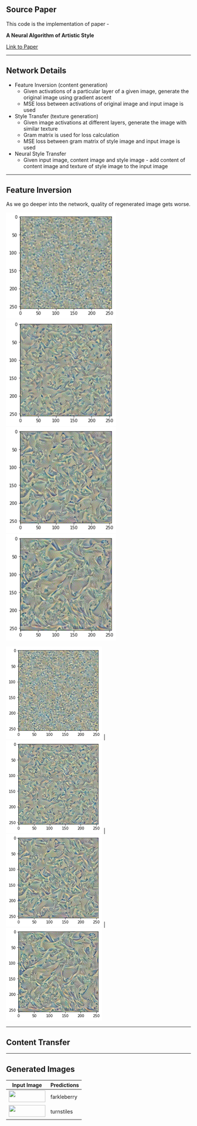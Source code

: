 ## Source Paper

This code is the implementation of paper - 

**A Neural Algorithm of Artistic Style** 

[Link to Paper](https://arxiv.org/pdf/1508.06576.pdf)


--------
## Network Details

* Feature Inversion (content generation)
  * Given activations of a particular layer of a given image, generate the original image using gradient ascent
  * MSE loss between activations of original image and input image is used
* Style Transfer (texture generation)
  * Given image activations at different layers, generate the image with similar texture
  * Gram matrix is used for loss calculation
  * MSE loss between gram matrix of style image and input image is used
* Neural Style Transfer
  * Given input image, content image and style image - add content of content image and texture of style image to the input image

---------

## Feature Inversion

As we go deeper into the network, quality of regenerated image gets worse. 

<p float="left">
  <img src="Images/results/content-1.png" width="300" />
  <img src="Images/results/content-3.png" width="300" /> 
  <img src="Images/results/content-5.png" width="300" />
  <img src="Images/results/content-7.png" width="300" />
</p>

<img src="Images/results/content-1.png"/> | <img src="Images/results/content-3.png"/> | <img src="Images/results/content-5.png"/> | <img src="Images/results/content-7.png"/>

---------
## Content Transfer


--------
## Generated Images


Input Image | Predictions
------------ | -------------
<img src="Images/frackleberry.png" width="100" height="32" /> | farkleberry
<img src="Images/turnstiles.png" width="100" height="32" /> | turnstiles




